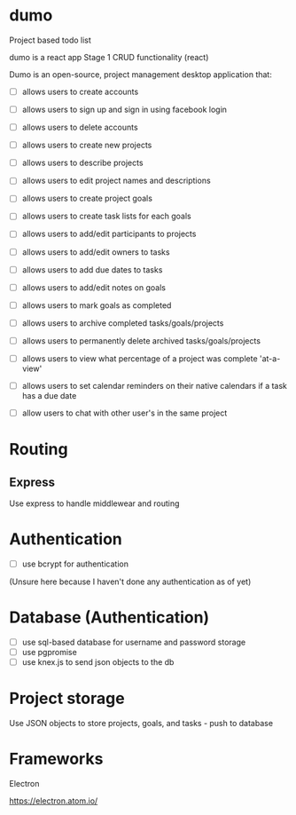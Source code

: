 # dumo
Project based todo list

dumo is a react app
Stage 1
CRUD functionality (react) 






 Dumo is an open-source, project management desktop application that:
- [ ] allows users to create accounts
- [ ] allows users to sign up and sign in using facebook login
- [ ] allows users to delete accounts
- [ ] allows users to create new projects
- [ ] allows users to describe projects
- [ ] allows users to edit project names and descriptions
- [ ] allows users to create project goals
- [ ] allows users to create task lists for each goals
- [ ] allows users to add/edit participants to projects
- [ ] allows users to add/edit owners to tasks
- [ ] allows users to add due dates to tasks
- [ ] allows users to add/edit notes on goals
- [ ] allows users to mark goals as completed
- [ ] allows users to archive completed tasks/goals/projects
- [ ] allows users to permanently delete archived tasks/goals/projects
- [ ] allows users to view what percentage of a project was complete 'at-a-view'
- [ ] allows users to set calendar reminders on their native calendars if a task has a due date
- [ ] allow users to chat with other user's in the same project


# Routing
## Express
Use express to handle middlewear and routing

# Authentication
- [ ] use bcrypt for authentication

(Unsure here because I haven't done any authentication as of yet)

# Database (Authentication)
- [ ] use sql-based database for username and password storage
- [ ] use pgpromise
- [ ] use knex.js to send json objects to the db

# Project storage
Use JSON objects to store projects, goals, and tasks - push to database

# Frameworks
Electron 

https://electron.atom.io/
